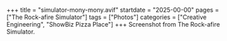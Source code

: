 +++
title = "simulator-mony-mony.avif"
startdate = "2025-00-00"
pages = ["The Rock-afire Simulator"]
tags = ["Photos"]
categories = ["Creative Engineering", "ShowBiz Pizza Place"]
+++
Screenshot from The Rock-afire Simulator.
